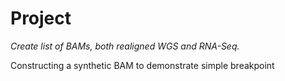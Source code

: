 # Project
*Create list of BAMs, both realigned WGS and RNA-Seq.*

Constructing a synthetic BAM to demonstrate simple breakpoint
